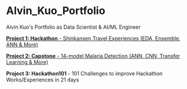 # Alvin_Kuo_Portfolio
Alvin Kuo's Portfolio as Data Scientist &amp; AI/ML Engineer

[**Project 1: Hackathon** -  Shinkansen Travel Experiences (EDA, Ensemble, ANN & More)](https://github.com/beethofen/Hackathon_MIT_ADSP_Shinkansen/blob/main/Hackathon_BetaMindz_Final.ipynb)
>
[ ](https://www.dropbox.com/s/v6y58nc0of1yty0/Screen%20Shot%202022-05-10%20at%2012.30.13%20AM.png?dl=0)
>
[**Project 2: Capstone** - 14-model Malaria Detection (ANN, CNN, Transfer Learning & More)](https://github.com/beethofen/Capstone/blob/main/Alvin_Kuo_Capstone_Notebook_Deep_Learning_Final.ipynb)
>
**Project 3: Hackathon101** - 101 Challenges to improve Hackathon Works/Experiences in 21 days
